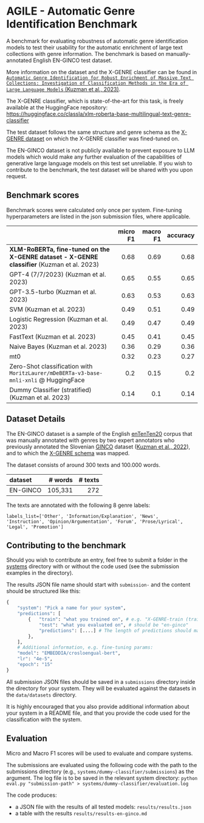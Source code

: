 # AGILE - Automatic Genre Identification Benchmark

A benchmark for evaluating robustness of automatic genre identification models to test their usability for the automatic enrichment of large text collections with genre information. The benchmark is based on manually-annotated English EN-GINCO test dataset.

More information on the dataset and the X-GENRE classifier can be found in [`Automatic Genre Identification for Robust Enrichment of Massive Text Collections: Investigation of Classification Methods in the Era of Large Language Models` (Kuzman et al., 2023)](https://www.mdpi.com/2504-4990/5/3/59).

The X-GENRE classifier, which is state-of-the-art for this task, is freely available at the HuggingFace repository: https://huggingface.co/classla/xlm-roberta-base-multilingual-text-genre-classifier

The test dataset follows the same structure and genre schema as the [X-GENRE dataset](https://huggingface.co/datasets/TajaKuzman/X-GENRE-text-genre-dataset) on which the X-GENRE classifier was fined-tuned on.

The EN-GINCO dataset is not publicly available to prevent exposure to LLM models which would make any further evaluation of the capabilities of generative large language models on this test set unreliable. If you wish to contribute to the benchmark, the test dataset will be shared with you upon request.

## Benchmark scores

Benchmark scores were calculated only once per system. Fine-tuning hyperparameters are listed in the json submission files, where applicable.

|                             |   micro F1 |   macro F1 |   accuracy |
|:----------------------------|-----------:|-----------:|-----------:|
| **XLM-RoBERTa, fine-tuned on the X-GENRE dataset - X-GENRE classifier**  (Kuzman et al. 2023)                   |       0.68 |       0.69 |       0.68 |
| GPT-4 (7/7/2023)  (Kuzman et al. 2023)            |       0.65 |       0.55 |       0.65 |
| GPT-3.5-turbo (Kuzman et al. 2023)    |       0.63 |       0.53 |       0.63 |
| SVM  (Kuzman et al. 2023)                       |       0.49 |       0.51 |       0.49 |
| Logistic Regression (Kuzman et al. 2023)        |       0.49 |       0.47 |       0.49 |
| FastText (Kuzman et al. 2023)                   |       0.45 |       0.41 |       0.45 |
| Naive Bayes  (Kuzman et al. 2023)             |       0.36 |       0.29 |       0.36 |
| mt0                        |       0.32 |       0.23 |       0.27 |
| Zero-Shot classification with `MoritzLaurer/mDeBERTa-v3-base-mnli-xnli` @ HuggingFace                 |       0.2  |       0.15 |       0.2  |
| Dummy Classifier (stratified) (Kuzman et al. 2023)|       0.14 |       0.1  |       0.14 |

## Dataset Details

The EN-GINCO dataset is a sample of the English [enTenTen20](https://www.sketchengine.eu/ententen-english-corpus/) corpus
that was manually annotated with genres by two expert annotators who previously annotated the Slovenian [GINCO](https://www.clarin.si/repository/xmlui/handle/11356/1467) dataset ([Kuzman et al., 2022](https://aclanthology.org/2022.lrec-1.170.pdf)), and to which the [X-GENRE schema](https://huggingface.co/datasets/TajaKuzman/X-GENRE-text-genre-dataset#genre-labels) was mapped.

The dataset consists of around 300 texts and 100.000 words.

| dataset | # words | # texts |
|:---|---:|---:|
| EN-GINCO | 105,331 | 272 |

The texts are annotated with the following 8 genre labels:

```
labels_list=['Other', 'Information/Explanation', 'News', 'Instruction', 'Opinion/Argumentation', 'Forum', 'Prose/Lyrical', 'Legal', 'Promotion']
```

## Contributing to the benchmark

Should you wish to contribute an entry, feel free to submit a folder in the [systems](systems) directory with or without the code used (see the submission examples in the directory).

The results JSON file name should start with `submission-` and the content should be structured like this:

```python
{
    "system": "Pick a name for your system",
    "predictions": [
        {   "train": "what you trained on", # e.g. "X-GENRE-train (train split)"
            "test": "what you evaluated on", # should be "en-ginco"
            "predictions": [....] # The length of predictions should match the length of test data
        },
    ],
    # Additional information, e.g. fine-tuning params:
    "model": "EMBEDDIA/crosloengual-bert",
    "lr": "4e-5",
    "epoch": "15"
}
```

All submission JSON files should be saved in a `submissions` directory inside the directory for your system. They will be evaluated against the datasets in the `data/datasets` directory.

It is highly encouraged that you also provide additional information about your system in a README file, and that you provide the code used for the classification with the system.

## Evaluation

Micro and Macro F1 scores will be used to evaluate and compare systems.

The submissions are evaluated using the following code with the path to the submissions directory (e.g., ``systems/dummy-classifier/submissions``) as the argument. The log file is to be saved in the relevant system directory:
```python eval.py "submission-path" > systems/dummy-classifier/evaluation.log```

The code produces:
- a JSON file with the results of all tested models: `results/results.json`
- a table with the results `results/results-en-ginco.md`
